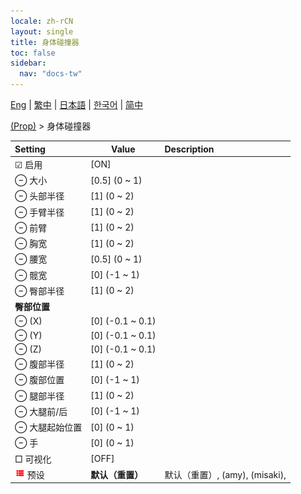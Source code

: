 ```yaml
---
locale: zh-rCN
layout: single
title: 身体碰撞器
toc: false
sidebar:
  nav: "docs-tw"
---
```

[Eng](/dancexr/menu/2025.4/prop/body_colliders) | [繁中](/tw/dancexr/menu/2025.4/prop/body_colliders) | [日本語](/jp/dancexr/menu/2025.4/prop/body_colliders) | [한국어](/kr/dancexr/menu/2025.4/prop/body_colliders) | [简中](/zh/dancexr/menu/2025.4/prop/body_colliders)

[(Prop)](../menu#(Prop)) > 身体碰撞器



| Setting | Value | Description |
| :--- | --- | :--- |
|<nobr> ☑ 启用</nobr>| [ON] | 
|<nobr> ⊖ 大小</nobr>| [0.5] (0 ~ 1) | 
|<nobr> ⊖ 头部半径</nobr>| [1] (0 ~ 2) | 
|<nobr> ⊖ 手臂半径</nobr>| [1] (0 ~ 2) | 
|<nobr> ⊖ 前臂</nobr>| [1] (0 ~ 2) | 
|<nobr> ⊖ 胸宽</nobr>| [1] (0 ~ 2) | 
|<nobr> ⊖ 腰宽</nobr>| [0.5] (0 ~ 1) | 
|<nobr> ⊖ 髋宽</nobr>| [0] (-1 ~ 1) | 
|<nobr> ⊖ 臀部半径</nobr>| [1] (0 ~ 2) | 
|<nobr> <b>臀部位置</b></nobr>|| 
|<nobr> ⊖ (X)</nobr>| [0] (-0.1 ~ 0.1) | 
|<nobr> ⊖ (Y)</nobr>| [0] (-0.1 ~ 0.1) | 
|<nobr> ⊖ (Z)</nobr>| [0] (-0.1 ~ 0.1) | 
|<nobr> ⊖ 腹部半径</nobr>| [1] (0 ~ 2) | 
|<nobr> ⊖ 腹部位置</nobr>| [0] (-1 ~ 1) | 
|<nobr> ⊖ 腿部半径</nobr>| [1] (0 ~ 2) | 
|<nobr> ⊖ 大腿前/后</nobr>| [0] (-1 ~ 1) | 
|<nobr> ⊖ 大腿起始位置</nobr>| [0] (0 ~ 1) | 
|<nobr> ⊖ 手</nobr>| [0] (0 ~ 1) | 
|<nobr> □ 可视化</nobr>| [OFF] | 
|<nobr><img src="/images/icon/ic_list.png" alt="list icon"/> 预设</nobr>| **默认（重置）** | 默认（重置）, (amy), (misaki),  |
